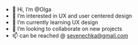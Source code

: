 - 👋 Hi, I’m @Olga
- 👀 I’m interested in UX and user centered design
- 🌱 I’m currently learning UX design
- 💞️ I’m looking to collaborate on new projects
- 📫 can be reached @ sevenechka@gmail.com

<!---
sevenechka/sevenechka is a ✨ special ✨ repository because its `README.md` (this file) appears on your GitHub profile.
You can click the Preview link to take a look at your changes.
--->
